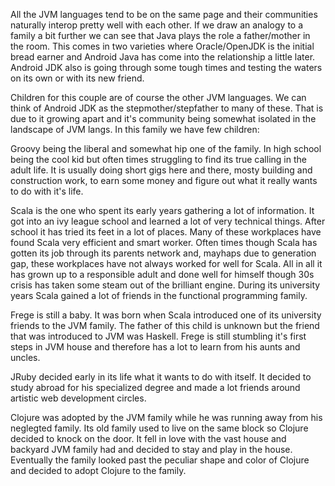 All the JVM languages tend to be on the same page and their communities naturally interop pretty well with each other. If we draw an analogy to a family a bit further we can see that Java plays the role a father/mother in the room. This comes in two varieties where Oracle/OpenJDK is the initial bread earner and Android Java has come into the relationship a little later. Android JDK also is going through some tough times and testing the waters on its own or with its new friend.

Children for this couple are of course the other JVM languages.
We can think of Android JDK as the stepmother/stepfather to many of these. That is due to it growing apart and it's community being somewhat isolated in the landscape of JVM langs.
In this family we have few children:

Groovy being the liberal and somewhat hip one of the family. In high school being the cool kid but often times struggling to find its true calling in the adult life. It is usually doing short gigs here and there, mosty building and construction work, to earn some money and figure out what it really wants to do with it's life.

Scala is the one who spent its early years gathering a lot of information. It got into an ivy league school and learned a lot of very technical things. After school it has tried its feet in a lot of places. Many of these workplaces have found Scala very efficient and smart worker. Often times though Scala has gotten its job through its parents network and, mayhaps due to generation gap, these workplaces have not always worked for well for Scala. All in all it has grown up to a responsible adult and done well for himself though 30s crisis has taken some steam out of the brilliant engine. During its university years Scala gained a lot of friends in the functional programming family.

Frege is still a baby. It was born when Scala introduced one of its university friends to the JVM family. The father of this child is unknown but the friend that was introduced to JVM was Haskell. Frege is still stumbling it's first steps in JVM house and therefore has a lot to learn from his aunts and uncles.

JRuby decided early in its life what it wants to do with itself. It decided to study abroad for his specialized degree and made a lot friends around artistic web development circles.

Clojure was adopted by the JVM family while he was running away from his neglegted family. Its old family used to live on the same block so Clojure decided to knock on the door. It fell in love with the vast house and backyard JVM family had and decided to stay and play in the house. Eventually the family looked past the peculiar shape and color of Clojure and decided to adopt Clojure to the family.

